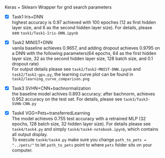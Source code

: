  Keras + Sklearn Wrapper for grid search parameters  
 
- [x] Task1  Iris+DNN  
highest accuracy is 0.97 achieved with 100 epoches (12 as first hidden layer size, and 6 as the second hidden layer size). For details, please see `task1/Task1-Iris-DNN.ipynb` 

- [x] Task2 MINIST+DNN    
vanila baseline achieves 0.9657, and adding dropout achieves 0.9795 on a DNN with the following parameters(64 epochs, 64 as the first hidden layer size, 32 as the second hidden layer size, 128 batch size, and 0.1 dropout rate)   
For output details please see `task2/Task2-MNIST-DNN.ipynb` and `task2/Task2-gpu.py`, the learning curve plot can be found in `task2/learning_curve_comparison.png`  

- [x] Task3 SVHN+CNN+bachnormalization  
the baseline model achives 0.893 accuracy; after bachnorm, achieves 0.952 accuracy on the test set. For details, please see `task3/Task3-SVHN-CNN.py`

- [x] Task4 VGG+Pets+transferredLearning  
The model achieves 0.755 test accuracy with a retrained MLP (32 epochs, 128 batch size, 32 hidden layer size). For details please see `task4/task4.py` and simply `task4/task4-notebook.ipynb`, which contains all output display.  
To execute `task4/task4.py` make sure you change `path_to_pets = "../pets/"` to let `path_to_pets` point to where `pets` folder sits on your computer.   
